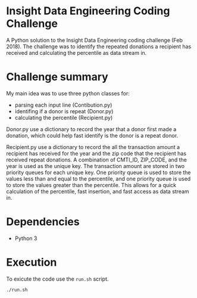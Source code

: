 # Insight Data Engineering Coding Challenge

A Python solution to the Insight Data Engineering coding challenge (Feb 2018). The challenge was to identify the repeated donations a recipient has received and calculating the percentile as data stream in.

# Challenge summary

My main idea was to use three python classes for:
* parsing each input line (Contibution.py)
* identifing if a donor is repeat (Donor.py)
* calculating the percentile (Recipient.py)

Donor.py use a dictionary to record the year that a donor first made a donation, which could help fast identify is the donor is a repeat donor. 

Recipient.py use a dictionary to record the all the transaction amount a recipient has received for the year and the zip code that the recipient has received repeat donations. A combination of CMTI_ID, ZIP_CODE, and the year is used as the unique key. The transaction amount are stored in two priority queues for each unique key. One priority queue is used to store the values less than and equal to the percentile, and one priority queue is used to store the values greater than the percentile. This allows for a quick calculation of the percentile, fast insertion, and fast access as data stream in.

# Dependencies
* Python 3

# Execution

To exicute the code use the `run.sh` script.

    ./run.sh
